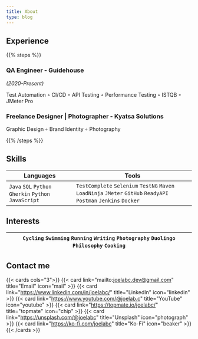 ```yaml
---
title: About
type: blog
---
```


## Experience

{{% steps %}}

### QA Engineer - Guidehouse

_(2020-Present)_

Test Automation ◦ CI/CD ◦ API Testing ◦ Performance Testing ◦ ISTQB ◦ JMeter Pro

### Freelance Designer | Photographer - Kyatsa Solutions

Graphic Design ◦ Brand Identity ◦ Photography

{{% /steps %}}

## Skills

| **Languages**                                         | **Tools**                                                                                                        |
| ----------------------------------------------------- | ---------------------------------------------------------------------------------------------------------------- |
| `Java` `SQL` `Python` `Gherkin` `Python` `JavaScript` | `TestComplete` `Selenium` `TestNG` `Maven` `LoadNinja` `JMeter` `GitHub` `ReadyAPI` `Postman` `Jenkins` `Docker` |

## Interests

| `Cycling` `Swimming` `Running` `Writing` `Photography` `Duolingo` `Philosophy` `Cooking` |
| ---------------------------------------------------------------------------------------- |

## Contact me

{{< cards cols="3">}}
{{< card link="mailto:joelabc.dev@gmail.com" title="Email" icon="mail" >}}
{{< card link="https://www.linkedin.com/in/joelabc/" title="LinkedIn" icon="linkedin" >}}
{{< card link="https://www.youtube.com/@joelab.c" title="YouTube" icon="youtube" >}}
{{< card link="https://topmate.io/joelabc/" title="topmate" icon="chip" >}}
{{< card link="https://unsplash.com/@joelabc" title="Unsplash" icon="photograph" >}}
{{< card link="https://ko-fi.com/joelabc" title="Ko-Fi" icon="beaker" >}}
{{< /cards >}}
